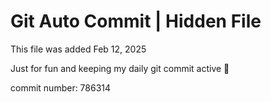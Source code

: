 # Git Auto Commit | Hidden File

This file was added Feb 12, 2025

Just for fun and keeping my daily git commit active 🤪

commit number: 786314
